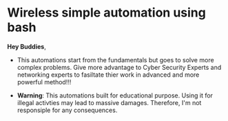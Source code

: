 # Wireless simple automation using bash
 **Hey Buddies**,
  * This automations start from the fundamentals but goes to solve more complex problems.
 Give more advantage to Cyber Security Experts and networking experts to fasiltate thier work in advanced and more powerful method!!!

 * **Warning**:
  This automations built for educational purpose. 
  Using it for illegal activties may lead to massive damages. 
  Therefore, I'm not responsiple for any consequences.   
 
